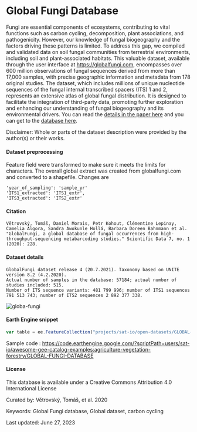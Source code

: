 # Global Fungi Database

Fungi are essential components of ecosystems, contributing to vital functions such as carbon cycling, decomposition, plant associations, and pathogenicity. However, our knowledge of fungal biogeography and the factors driving these patterns is limited. To address this gap, we compiled and validated data on soil fungal communities from terrestrial environments, including soil and plant-associated habitats. This valuable dataset, available through the user interface at https://globalfungi.com, encompasses over 600 million observations of fungal sequences derived from more than 17,000 samples, with precise geographic information and metadata from 178 original studies. The dataset, which includes millions of unique nucleotide sequences of the fungal internal transcribed spacers (ITS) 1 and 2, represents an extensive atlas of global fungal distribution. It is designed to facilitate the integration of third-party data, promoting further exploration and enhancing our understanding of fungal biogeography and its environmental drivers. You can read the [details in the paper here](https://www.nature.com/articles/s41597-020-0567-7) and you can get to the [database here](https://globalfungi.com/).

Disclaimer: Whole or parts of the dataset description were provided by the author(s) or their works.

#### Dataset preprocessing
Feature field were transformed to make sure it meets the limits for characters. The overall global extract was created from globalfungi.com and converted to a shapefile. Changes are

```
'year_of_sampling': 'sample_yr'
'ITS1_extracted': 'ITS1_extr',
'ITS3_extracted': 'ITS2_extr'
```

#### Citation

```
Větrovský, Tomáš, Daniel Morais, Petr Kohout, Clémentine Lepinay, Camelia Algora, Sandra Awokunle Hollá, Barbara Doreen Bahnmann et al.
"GlobalFungi, a global database of fungal occurrences from high-throughput-sequencing metabarcoding studies." Scientific Data 7, no. 1 (2020): 228.
```

#### Dataset details

```
GlobalFungi dataset release 4 (20.7.2021). Taxonomy based on UNITE version 8.2 (4.2.2020).
Actual number of samples in the database: 57184; actual number of studies included: 515.
Number of ITS sequence variants: 481 799 996; number of ITS1 sequences 791 513 743; number of ITS2 sequences 2 892 377 338.
```

![globa-fungi](https://github.com/samapriya/awesome-gee-community-datasets/assets/6677629/b281e047-5fa0-4f45-9b6c-a42346e9d640)

#### Earth Engine snippet

```js
var table = ee.FeatureCollection("projects/sat-io/open-datasets/GLOBAL-FUNGI-DB/global-fungi-db-20230627");
```

Sample code : https://code.earthengine.google.com/?scriptPath=users/sat-io/awesome-gee-catalog-examples:agriculture-vegetation-forestry/GLOBAL-FUNGI-DATABASE

#### License
This database is available under a Creative Commons Attribution 4.0 International License

Curated by: Větrovský, Tomáš, et al. 2020

Keywords: Global Fungi database, Global dataset, carbon cycling

Last updated: June 27, 2023

